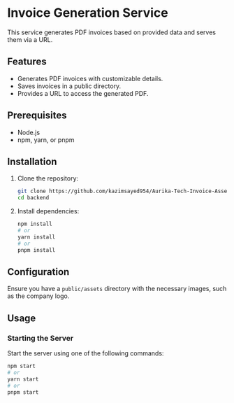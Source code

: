 # Invoice Generation Service

This service generates PDF invoices based on provided data and serves them via a URL.

## Features

- Generates PDF invoices with customizable details.
- Saves invoices in a public directory.
- Provides a URL to access the generated PDF.

## Prerequisites

- Node.js
- npm, yarn, or pnpm

## Installation

1. Clone the repository:
    ```sh
    git clone https://github.com/kazimsayed954/Aurika-Tech-Invoice-Assesment
    cd backend
    ```

2. Install dependencies:
    ```sh
    npm install
    # or
    yarn install
    # or
    pnpm install
    ```

## Configuration

Ensure you have a `public/assets` directory with the necessary images, such as the company logo.

## Usage

### Starting the Server

Start the server using one of the following commands:
```sh
npm start
# or
yarn start
# or
pnpm start
